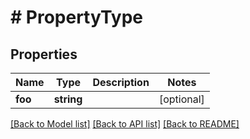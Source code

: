 # # PropertyType

## Properties

Name | Type | Description | Notes
------------ | ------------- | ------------- | -------------
**foo** | **string** |  | [optional]

[[Back to Model list]](../../README.md#models) [[Back to API list]](../../README.md#endpoints) [[Back to README]](../../README.md)
